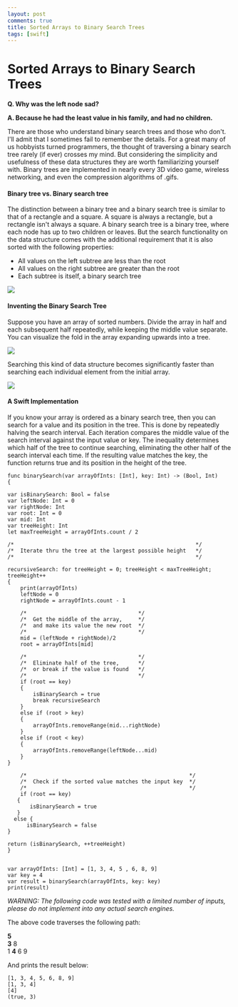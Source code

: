 ```yaml
---
layout: post
comments: true
title: Sorted Arrays to Binary Search Trees
tags: [swift]
---
```

# Sorted Arrays to Binary Search Trees


**Q. Why was the left node sad?**

**A. Because he had the least value in his family, and had no children.**


There are those who understand binary search trees and those who don't. I'll admit that I sometimes fail to remember the details. For a great many of us hobbyists turned programmers, the thought of traversing a binary search tree rarely (if ever) crosses my mind. But considering the simplicity and usefulness of these data structures they are worth familiarizing yourself with. Binary trees are implemented in nearly every 3D video game, wireless networking, and even the compression algorithms of .gifs.

#### Binary tree vs. Binary search tree

The distinction between a binary tree and a binary search tree is similar to that of a rectangle and a square. A square is always a rectangle, but a rectangle isn't always a square. A binary search tree is a binary tree, where each node has up to two children or leaves. But the search functionality on the data structure comes with the additional requirement that it is also sorted with the following properties:

- All values on the left subtree are less than the root
- All values on the right subtree are greater than the root
- Each subtree is itself, a binary search tree

![](http://sourcecodemania.com/wp-content/uploads/2012/05/binary-tree-vs-binary-search-tree.jpg)

#### Inventing the Binary Search Tree

Suppose you have an array of sorted numbers. Divide the array in half and each subsequent half repeatedly, while keeping the middle value separate. You can visualize the fold in the array expanding upwards into a tree.

![](https://blog.penjee.com/wp-content/uploads/2015/12/optimal-binary-search-tree-from-sorted-array.gif)

Searching this kind of data structure becomes significantly faster than searching each individual element from the initial array.

![](https://blog.penjee.com/wp-content/uploads/2015/11/binary-search-tree-sorted-array-animation.gif)

#### A Swift Implementation

If you know your array is ordered as a binary search tree, then you can search for a value and its position in the tree. This is done by repeatedly halving the search interval. Each iteration compares the middle value of the search interval against the input value or key. The inequality determines which half of the tree to continue searching, eliminating the other half of the search interval each time. If the resulting value matches the key, the function returns true and its position in the height of the tree. 

    func binarySearch(var arrayOfInts: [Int], key: Int) -> (Bool, Int)
    {
    
    var isBinarySearch: Bool = false
    var leftNode: Int = 0
    var rightNode: Int
    var root: Int = 0
    var mid: Int
    var treeHeight: Int
    let maxTreeHeight = arrayOfInts.count / 2
    
    /*                                                         */
    /*  Iterate thru the tree at the largest possible height   */
    /*                                                         */
    
    recursiveSearch: for treeHeight = 0; treeHeight < maxTreeHeight; treeHeight++
    {
        print(arrayOfInts)
        leftNode = 0
        rightNode = arrayOfInts.count - 1
        
        /*                                   */
        /*  Get the middle of the array,     */
        /*  and make its value the new root  */
        /*                                   */
        mid = (leftNode + rightNode)/2
        root = arrayOfInts[mid]
        
        /*                                   */
        /*  Eliminate half of the tree,      */
        /*  or break if the value is found   */
        /*                                   */
        if (root == key)
        {
            isBinarySearch = true
            break recursiveSearch
        }
        else if (root > key)
        {
            arrayOfInts.removeRange(mid...rightNode)
        }
        else if (root < key)
        {
            arrayOfInts.removeRange(leftNode...mid)
        }
    }
    
        /*                                                   */
        /*  Check if the sorted value matches the input key  */
        /*                                                   */
        if (root == key)
       {
           isBinarySearch = true
       }
      else {
          isBinarySearch = false
    }
    
    return (isBinarySearch, ++treeHeight)
    }


    var arrayOfInts: [Int] = [1, 3, 4, 5 , 6, 8, 9]
    var key = 4
    var result = binarySearch(arrayOfInts, key: key)
    print(result)

*WARNING: The following code was tested with a limited number of inputs, please do not implement into any actual search engines.*

The above code traverses the following path:

**5** <br>
**3**       8        
1   **4**   6   9

And prints the result below:

    [1, 3, 4, 5, 6, 8, 9]
    [1, 3, 4]
    [4]
    (true, 3)


